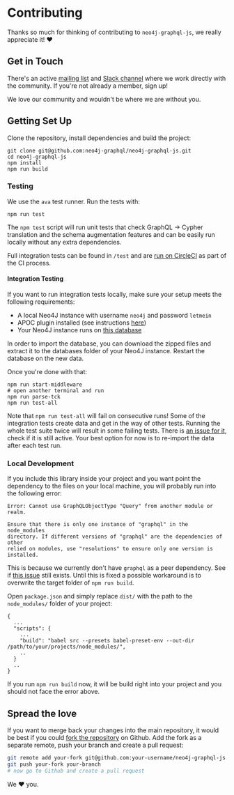 # Contributing

Thanks so much for thinking of contributing to `neo4j-graphql-js`, we really
appreciate it! :heart:

## Get in Touch

There's an active [mailing list](https://groups.google.com/forum/#!forum/neo4j)
and [Slack channel](https://neo4j.com/slack) where we work directly with the
community.
If you're not already a member, sign up!

We love our community and wouldn't be where we are without you.

## Getting Set Up

Clone the repository, install dependencies and build the project:

```
git clone git@github.com:neo4j-graphql/neo4j-graphql-js.git
cd neo4j-graphql-js
npm install
npm run build
```

### Testing

We use the `ava` test runner. Run the tests with:

```
npm run test
```

The `npm test` script will run unit tests that check GraphQL -> Cypher
translation and the schema augmentation features and can be easily run locally
without any extra dependencies.

Full integration tests can be found in `/test` and are
[run on CircleCI](https://circleci.com/gh/neo4j-graphql/neo4j-graphql-js) as
part of the CI process.

#### Integration Testing

If you want to run integration tests locally, make sure your setup meets the
following requirements:

- A local Neo4J instance with username `neo4j` and password `letmein`
- APOC plugin installed (see instructions [here](https://github.com/neo4j-contrib/neo4j-apoc-procedures#installation-with-neo4j-desktop))
- Your Neo4J instance runs on [this database](https://s3.amazonaws.com/neo4j-sandbox-usecase-datastores/v3_5/recommendations.db.zip)

In order to import the database, you can download the zipped files and extract
it to the databases folder of your Neo4J instance. Restart the database on the
new data.

Once you're done with that:

```
npm run start-middleware
# open another terminal and run
npm run parse-tck
npm run test-all
```

Note that `npm run test-all` will fail on consecutive runs! Some of the
integration tests create data and get in the way of other tests. Running the
whole test suite twice will result in some failing tests. There is [an issue
for it](https://github.com/neo4j-graphql/neo4j-graphql-js/issues/252), check if
it is still active. Your best option for now is to re-import the data after each
test run.

### Local Development

If you include this library inside your project and you want point the
dependency to the files on your local machine, you will probably run into the
following error:

```
Error: Cannot use GraphQLObjectType "Query" from another module or realm.

Ensure that there is only one instance of "graphql" in the node_modules
directory. If different versions of "graphql" are the dependencies of other
relied on modules, use "resolutions" to ensure only one version is installed.
```

This is because we currently don't have `graphql` as a peer dependency. See if
[this issue](https://github.com/neo4j-graphql/neo4j-graphql-js/issues/249) still
exists. Until this is fixed a possible workaround is to overwrite the target
folder of `npm run build`.

Open `package.json` and simply replace `dist/` with the path to the
`node_modules/` folder of your project:

```
{
  ...
  "scripts": {
    ...
    "build": "babel src --presets babel-preset-env --out-dir /path/to/your/projects/node_modules/",
    ..
  }
  ..
}

```

If you run `npm run build` now, it will be build right into your project and you
should not face the error above.

## Spread the love

If you want to merge back your changes into the main repository, it would be
best if you could [fork the repository](https://help.github.com/en/articles/fork-a-repo)
on Github. Add the fork as a separate remote, push your branch and create a pull
request:

```sh
git remote add your-fork git@github.com:your-username/neo4j-graphql-js.git
git push your-fork your-branch
# now go to Github and create a pull request
```

We :heart: you.
